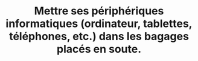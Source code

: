---
categories: category-qP7AaYEirvtU1XIjwcSea
goodPractices:
- good-practice-8iCYfwePsbvu_xjlIbvNm
risks:
- Laisser du matériel de valeur dans des bagages qui peuvent être fouillés
- perdus ou volés à l’aéroport.
title: Mettre ses périphériques informatiques (ordinateur, tablettes, téléphones,
  etc.) dans les bagages placés en soute.
uuid: vulnerability-oSPmHO-oIcwhSHAZaAY59
visibleInCms: true
---